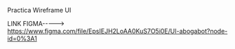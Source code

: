 Practica Wireframe UI

LINK FIGMA-----> https://www.figma.com/file/EpsIEJH2LoAA0KuS7O5i0E/UI-abogabot?node-id=0%3A1